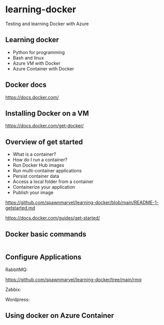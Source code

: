 # learning-docker
Testing and learning Docker with Azure

## Learning docker

* Python for programming
* Bash and linux
* Azure VM with Docker
* Azure Container with Docker

## Docker docs

https://docs.docker.com/

## Installing Docker on a VM

https://docs.docker.com/get-docker/

## Overview of get started

* What is a container?
* How do I run a container?
* Run Docker Hub images
* Run multi-container applications
* Persist container data
* Access a local folder from a container
* Containerize your application
* Publish your image

https://github.com/spawnmarvel/learning-docker/blob/main/README-1-getstarted.md


https://docs.docker.com/guides/get-started/


## Docker basic commands

```bash

```

## Configure Applications

RabbitMQ:

https://github.com/spawnmarvel/learning-docker/tree/main/rmq

Zabbix:

Wordpress:

## Using docker on Azure Container

